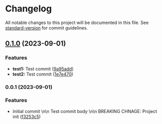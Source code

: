 # Changelog

All notable changes to this project will be documented in this file. See [standard-version](https://github.com/conventional-changelog/standard-version) for commit guidelines.

## [0.1.0](https://github.com/danijelmartinek/changelog-test/compare/v0.0.1...v0.1.0) (2023-09-01)


### Features

* **test1:** Test commit ([9a95add](https://github.com/danijelmartinek/changelog-test/commits9a95add1c6a8b07316029c9764d5113831518a27))
* **test2:** Test commit ([1e7e470](https://github.com/danijelmartinek/changelog-test/commits1e7e470e3222c10d44f8db72114b334a808e4115))

### 0.0.1 (2023-09-01)


### Features

* Initial commit \n\n Test commit body \n\n BREAKING CHNAGE: Project init ([f3253c5](https://github.com/danijelmartinek/changelog-test/commitsf3253c56972690ec2d0a9c5e0b3e08ca31155322))

